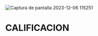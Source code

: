 ![Captura de pantalla 2023-12-06 115251](https://github.com/ElArteaga/CALIFICACION/assets/151809318/3612c2f6-47de-497f-8320-7e5c10be667a)
# CALIFICACION
